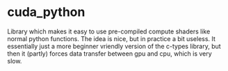 # cuda_python
Library which makes it easy to use pre-compiled compute shaders like normal python functions.
The idea is nice, but in practice a bit useless.
It essentially just a more beginner vriendly version of the c-types library, but then it (partly) forces data transfer between gpu and cpu, which is very slow.
